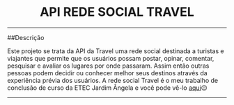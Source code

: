 <h1 align="center">API REDE SOCIAL TRAVEL</h1>
<hr/>

##Descrição
<p>Este projeto se trata da API da Travel uma rede social destinada a turistas e viajantes que permite que os usuários possam postar, opinar, comentar, pesquisar e avaliar os lugares por onde passaram. Assim então outras pessoas podem decidir ou conhecer melhor seus destinos através da experiência prévia dos usuários. A rede social Travel é o meu trabalho de conclusão de curso da ETEC Jardim Ângela e você pode vê-lo <a href="https://drive.google.com/file/d/1WWoiCETLl5V6BfYYRFzUmw_dvUe9A9UA/view?usp=sharing">aqui</a>😉</p>
<hr/>
